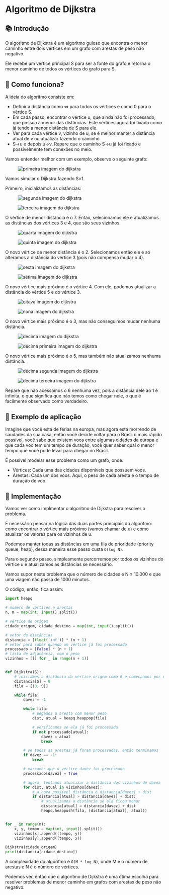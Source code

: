 # Algoritmo de Dijkstra

## 📚 Introdução

O algoritmo de Dijkstra é um algoritmo guloso que encontra o menor caminho entre dois vértices em um grafo com arestas de peso não negativo.

Ele recebe um vértice principal S para ser a fonte do grafo e retorna o menor caminho de todos os vértices do grafo para S.

## 🤷 Como funciona?

A ideia do algoritmo consiste em:

- Definir a distância como ∞ para todos os vértices e como 0 para o vértice S.
- Em cada passo, encontrar o vértice u, que ainda não foi processado, que possua a menor das distâncias. Este vértices agora foi fixado como já tendo a menor distância de S para ele.
- Ver para cada vértice v, vizinho de u, se é melhor manter a distância atual de v ou atualizar fazendo o caminho
- S→u e depois u→v. Repare que o caminho S→u já foi fixado e possivelmente tem conexões no meio.

Vamos entender melhor com um exemplo, observe o seguinte grafo:

<figure><img src="../assets/dji1.png" alt="primeira imagem do dijkstra"><figcaption></figcaption></figure>

Vamos simular o Dijkstra fazendo S=1.

Primeiro, inicializamos as distâncias:

<figure><img src="../assets/dji2.png" alt="segunda imagem do dijkstra"><figcaption></figcaption></figure>

<figure><img src="../assets/dji3.png" alt="terceira imagem do dijkstra"><figcaption></figcaption></figure>

O vértice de menor distância é o 7. Então, selecionamos ele e atualizamos as distâncias dos vértices 3 e 4, que são
seus vizinhos.

<figure><img src="../assets/dji4.png" alt="quarta imagem do dijkstra"><figcaption></figcaption></figure>

<figure><img src="../assets/dji5.png" alt="quinta imagem do dijkstra"><figcaption></figcaption></figure>

O novo vértice de menor distância é o 2. Selecionamos então ele e só alteramos a distância do vértice 3 (pois não compensa
mudar o 4).

<figure><img src="../assets/dji6.png" alt="sexta imagem do dijkstra"><figcaption></figcaption></figure>

<figure><img src="../assets/dji7.png" alt="sétima imagem do dijkstra"><figcaption></figcaption></figure>

O novo vértice mais próximo é o vértice 4. Com ele, podemos atualizar a distância do vértice 5 e do vértice 3.

<figure><img src="../assets/dji8.png" alt="oitava imagem do dijkstra"><figcaption></figcaption></figure>

<figure><img src="../assets/dji9.png" alt="nona imagem do dijkstra"><figcaption></figcaption></figure>

O novo vértice mais próximo é o 3, mas não conseguimos mudar nenhuma distância.

<figure><img src="../assets/dji1.png" alt="décima imagem do dijkstra"><figcaption></figcaption></figure>

<figure><img src="../assets/dji1.png" alt="décima primeira imagem do dijkstra"><figcaption></figcaption></figure>

O novo vértice mais próximo é o 5, mas também não atualizamos nenhuma distância.

<figure><img src="../assets/dji1.png" alt="décima segunda imagem do dijkstra"><figcaption></figcaption></figure>

<figure><img src="../assets/dji1.png" alt="décima terceira imagem do dijkstra"><figcaption></figcaption></figure>

Repare que não acessamos o 6 nenhuma vez, pois a distância dele ao 1 é infinita, o que significa que não temos como chegar nele, o que é facilmente observado como verdadeiro.

## 🧠 Exemplo de aplicação

Imagine que você está de férias na europa, mas agora está morrendo de saudades da sua casa, então você decide voltar para o Brasil o mais rápido possível, você sabe que existem voos entre algumas cidades da europa e que cada voo tem um tempo de duração, você quer saber qual o menor tempo que você pode levar para chegar no Brasil.

É possível modelar esse problema como um grafo, onde:

- Vértices: Cada uma das cidades disponíveis que possuem voos.
- Arestas: Cada um dos voos. Aqui, o peso de cada aresta é o tempo de duração de voo.

## 📝 Implementação

Vamos ver como implmentar o algoritmo de Dijkstra para resolver o problema.

É necessário pensar na lógica das duas partes principais do algoritmo: como encontrar o vértice mais próximo (vamos chamar de u) e como atualizar os valores para os vizinhos de u.

Podemos manter todas as distâncias em uma fila de prioridade (priority queue, heap), dessa maneira esse passo custa `O(log N)`.

Para o segundo passo, simplesmente percorremos por todos os vizinhos do vértice u e atualizamos as distâncias se necessário.

Vamos supor neste problema que o número de cidades é N ≤ 10.000 e que uma viagem não passa de 1000 minutos.

O código, então, fica assim:

```py
import heapq

# número de vértices e arestas
n, m = map(int, input().split())

# vértice de origem
cidade_origem, cidade_destino = map(int, input().split())

# vetor de distâncias
distancia = [float('inf')] * (n + 1)
# vetor para saber quando um vértice já foi processado
processado = [False] * (n + 1)
# lista de adjacência, com o peso
vizinhos = [[] for _ in range(n + 1)]


def Dijkstra(S):
    # iniciamos a distância do vértice origem como 0 e começaamos por ele
    distancia[S] = 0
    fila = [(0, S)]

    while fila:
        davez = -1

        while fila:
            # pegamos a aresta com menor peso
            dist, atual = heapq.heappop(fila)

            # verificamos se ela já foi processada
            if not processado[atual]:
                davez = atual
                break

        # se todas as arestas já foram processadas, então terminamos
        if davez == -1:
            break

        # marcamos que o vértice davez foi processado
        processado[davez] = True

        # agora, tentamos atualizar a distância dos vizinhos de davez
        for dist, atual in vizinhos[davez]:
            # a nova possível distância é distancia[davez] + dist
            if distancia[atual] > distancia[davez] + dist:
                # atualizamos a distância se ela ficou menor
                distancia[atual] = distancia[davez] + dist
                heapq.heappush(fila, (distancia[atual], atual))


for _ in range(m):
    x, y, tempo = map(int, input().split())
    vizinhos[x].append((tempo, y))
    vizinhos[y].append((tempo, x))

Dijkstra(cidade_origem)
print(distancia[cidade_destino])
```

A complexidade do algoritmo é `O(M * log N)`, onde M é o número de arestas e N é o número de vértices.

Podemos ver, então que o algoritmo de Dijkstra é uma ótima escolha para resolver problemas de menor caminho em grafos com arestas de peso não negativo.
